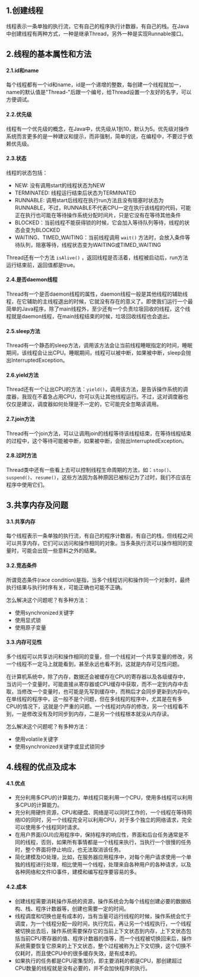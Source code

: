 ## 1.创建线程
线程表示一条单独的执行流，它有自己的程序执行计数器，有自己的栈。在Java中创建线程有两种方式，一种是继承Thread，另外一种是实现Runnable接口。

## 2.线程的基本属性和方法
#### 2.1.id和name
每个线程都有一个id和name，id是一个递增的整数，每创建一个线程就加一，name的默认值是"Thread-"后跟一个编号，给Thread设置一个友好的名字，可以方便调试。

#### 2.2.优先级
线程有一个优先级的概念，在Java中，优先级从1到10，默认为5。优先级对操作系统而言更多的是一种建议和提示，而非强制，简单的说，在编程中，不要过于依赖优先级。

#### 2.3.状态
线程的状态包括：
- NEW: 没有调用start的线程状态为NEW
- TERMINATED: 线程运行结束后状态为TERMINATED
- RUNNABLE: 调用start后线程在执行run方法且没有阻塞时状态为RUNNABLE，不过，RUNNABLE不代表CPU一定在执行该线程的代码，可能正在执行也可能在等待操作系统分配时间片，只是它没有在等待其他条件
- BLOCKED：当前线程不能获得锁的时候，它会加入等待队列等待，线程的状态会变为BLOCKED
- WAITING、TIMED_WAITING：当前线程调用 `wait()` 方法时，会放入条件等待队列，阻塞等待，线程状态变为WAITING或TIMED_WAITING

Thread还有一个方法 `isAlive()` ，返回线程是否活着，线程被启动后，run方法运行结束前，返回值都是true。

#### 2.4.是否daemon线程
Thread有一个是否daemon线程的属性，daemon线程一般是其他线程的辅助线程，在它辅助的主线程退出的时候，它就没有存在的意义了。即使我们运行一个最简单的Java程序，除了main线程外，至少还有一个负责垃圾回收的线程，这个线程就是daemon线程，在main线程结束的时候，垃圾回收线程也会退出。

#### 2.5.sleep方法
Thread有一个静态的sleep方法，调用该方法会让当前线程睡眠指定的时间，睡眠期间，该线程会让出CPU。睡眠期间，线程可以被中断，如果被中断，sleep会抛出InterruptedException。

#### 2.6.yield方法
Thread还有一个让出CPU的方法：`yield()`，调用该方法，是告诉操作系统的调度器，我现在不着急占用CPU，你可以先让其他线程运行。不过，这对调度器也仅仅是建议，调度器如何处理是不一定的，它可能完全忽略该调用。

#### 2.7.join方法
Thread有一个join方法，可以让调用join的线程等待该线程结束，在等待线程结束的过程中，这个等待可能被中断，如果被中断，会抛出InterruptedException。

#### 2.8.过时方法
Thread类中还有一些看上去可以控制线程生命周期的方法，如：`stop()`、`suspend()`、`resume()`，这些方法因为各种原因已被标记为了过时，我们不应该在程序中使用它们。

## 3.共享内存及问题
#### 3.1.共享内存
每个线程表示一条单独的执行流，有自己的程序计数器，有自己的栈，但线程之间可以共享内存，它们可以访问和操作相同的对象。当多条执行流可以操作相同的变量时，可能会出现一些意料之外的结果。

#### 3.2.竞态条件
所谓竞态条件(race condition)是指，当多个线程访问和操作同一个对象时，最终执行结果与执行时序有关，可能正确也可能不正确。

怎么解决这个问题呢？有多种方法：
- 使用synchronized关键字
- 使用显式锁
- 使用原子变量 

#### 3.3.内存可见性
多个线程可以共享访问和操作相同的变量，但一个线程对一个共享变量的修改，另一个线程不一定马上就能看到，甚至永远也看不到，这就是内存可见性问题。

在计算机系统中，除了内存，数据还会被缓存在CPU的寄存器以及各级缓存中，当访问一个变量时，可能直接从寄存器或CPU缓存中获取，而不一定到内存中去取，当修改一个变量时，也可能是先写到缓存中，而稍后才会同步更新到内存中。在单线程的程序中，这一般不是个问题，但在多线程的程序中，尤其是在有多CPU的情况下，这就是个严重的问题。一个线程对内存的修改，另一个线程看不到，一是修改没有及时同步到内存，二是另一个线程根本就没从内存读。

怎么解决这个问题呢？有多种方法：
- 使用volatile关键字
- 使用synchronized关键字或显式锁同步 

## 4.线程的优点及成本
#### 4.1.优点
- 充分利用多CPU的计算能力，单线程只能利用一个CPU，使用多线程可以利用多CPU的计算能力。
- 充分利用硬件资源，CPU和硬盘、网络是可以同时工作的，一个线程在等待网络IO的同时，另一个线程完全可以利用CPU，对于多个独立的网络请求，完全可以使用多个线程同时请求。
- 在用户界面(GUI)应用程序中，保持程序的响应性，界面和后台任务通常是不同的线程，否则，如果所有事情都是一个线程来执行，当执行一个很慢的任务时，整个界面将停止响应，也无法取消该任务。
- 简化建模及IO处理，比如，在服务器应用程序中，对每个用户请求使用一个单独的线程进行处理，相比使用一个线程，处理来自各种用户的各种请求，以及各种网络和文件IO事件，建模和编写程序要容易的多。

#### 4.2.成本
- 创建线程需要消耗操作系统的资源，操作系统会为每个线程创建必要的数据结构、栈、程序计数器等，创建也需要一定的时间。
- 线程调度和切换也是有成本的，当有当量可运行线程的时候，操作系统会忙于调度，为一个线程分配一段时间，执行完后，再让另一个线程执行，一个线程被切换出去后，操作系统需要保存它的当前上下文状态到内存，上下文状态包括当前CPU寄存器的值、程序计数器的值等，而一个线程被切换回来后，操作系统需要恢复它原来的上下文状态，整个过程被称为上下文切换，这个切换不仅耗时，而且使CPU中的很多缓存失效，是有成本的。
- 如果执行的任务都是CPU密集型的，即主要消耗的都是CPU，那创建超过CPU数量的线程就是没有必要的，并不会加快程序的执行。